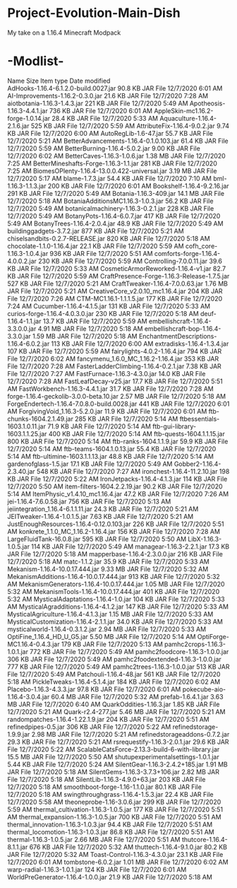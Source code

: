 # Project-Evolution-Main-Dish
My take on a 1.16.4 Minecraft Modpack

# -Modlist-
Name                                      	Size    	Item type 	Date modified    
  AdHooks-1.16.4-6.1.2.0-build.0027.jar   	90.8 KB 	JAR File  	12/7/2020 6:01 AM
  AI-Improvements-1.16.2-0.3.0.jar        	21.6 KB 	JAR File  	12/7/2020 7:28 AM
  aiotbotania-1.16.3-1.4.3.jar            	221 KB  	JAR File  	12/7/2020 5:49 AM
  Apotheosis-1.16.3-4.4.1.jar             	736 KB  	JAR File  	12/7/2020 6:01 AM
  AppleSkin-mc1.16.2-forge-1.0.14.jar     	28.4 KB 	JAR File  	12/7/2020 5:33 AM
  Aquaculture-1.16.4-2.1.6.jar            	525 KB  	JAR File  	12/7/2020 5:59 AM
  AttributeFix-1.16.4-9.0.2.jar           	9.74 KB 	JAR File  	12/7/2020 6:00 AM
  AutoRegLib-1.6-47.jar                   	55.7 KB 	JAR File  	12/7/2020 5:21 AM
  BetterAdvancements-1.16.4-0.1.0.103.jar 	61.4 KB 	JAR File  	12/7/2020 5:59 AM
  BetterBurning-1.16.4-5.0.2.jar          	9.00 KB 	JAR File  	12/7/2020 6:02 AM
  BetterCaves-1.16.3-1.0.6.jar            	1.38 MB 	JAR File  	12/7/2020 7:25 AM
  BetterMineshafts-Forge-1.16.3-1.1.jar   	281 KB  	JAR File  	12/7/2020 7:25 AM
  BiomesOPlenty-1.16.4-13.0.0.422-universal.jar	3.19 MB 	JAR File  	12/7/2020 5:17 AM
  blame-1.7.3.jar                         	54.4 KB 	JAR File  	12/7/2020 7:10 AM
  bml-1.16.3-1.1.3.jar                    	200 KB  	JAR File  	12/7/2020 6:01 AM
  Bookshelf-1.16.4-9.2.16.jar             	291 KB  	JAR File  	12/7/2020 5:49 AM
  Botania-1.16.3-409.jar                  	14.1 MB 	JAR File  	12/7/2020 5:18 AM
  BotaniaAdditionsMC1.16.3-1.0.3.jar      	56.2 KB 	JAR File  	12/7/2020 5:49 AM
  botanicalmachinery-1.16.3-0.2.1.jar     	228 KB  	JAR File  	12/7/2020 5:49 AM
  BotanyPots-1.16.4-6.0.7.jar             	417 KB  	JAR File  	12/7/2020 5:49 AM
  BotanyTrees-1.16.4-2.0.4.jar            	48.9 KB 	JAR File  	12/7/2020 5:49 AM
  buildinggadgets-3.7.2.jar               	877 KB  	JAR File  	12/7/2020 5:21 AM
  chiselsandbits-0.2.7-RELEASE.jar        	820 KB  	JAR File  	12/7/2020 5:18 AM
  chocolate-1.1.0-1.16.4.jar              	22.1 KB 	JAR File  	12/7/2020 5:59 AM
  cofh_core-1.16.3-1.0.4.jar              	936 KB  	JAR File  	12/7/2020 5:51 AM
  comforts-forge-1.16.4-4.0.0.2.jar       	230 KB  	JAR File  	12/7/2020 5:59 AM
  Controlling-7.0.0.11.jar                	39.6 KB 	JAR File  	12/7/2020 5:33 AM
  CosmeticArmorReworked-1.16.4-v1.jar     	82.7 KB 	JAR File  	12/7/2020 5:59 AM
  CraftPresence-Forge-1.16.3-Release-1.7.5.jar	527 KB  	JAR File  	12/7/2020 5:21 AM
  CraftTweaker-1.16.4-7.0.0.63.jar        	1.76 MB 	JAR File  	12/7/2020 5:21 AM
  CreativeCore_v2.0.10_mc1.16.4.jar       	204 KB  	JAR File  	12/7/2020 7:26 AM
  CTM-MC1.16.1-1.1.1.5.jar                	177 KB  	JAR File  	12/7/2020 7:24 AM
  Cucumber-1.16.4-4.1.5.jar               	131 KB  	JAR File  	12/7/2020 5:33 AM
  curios-forge-1.16.4-4.0.3.0.jar         	230 KB  	JAR File  	12/7/2020 5:18 AM
  deuf-1.16.4-1.1.jar                     	13.7 KB 	JAR File  	12/7/2020 5:59 AM
  embellishcraft-1.16.4-3.3.0.0.jar       	4.91 MB 	JAR File  	12/7/2020 5:18 AM
  embellishcraft-bop-1.16.4-3.3.0.jar     	1.59 MB 	JAR File  	12/7/2020 5:18 AM
  EnchantmentDescriptions-1.16.4-6.0.2.jar	113 KB  	JAR File  	12/7/2020 6:00 AM
  extradisks-1.16.4-1.3.4.jar             	107 KB  	JAR File  	12/7/2020 5:59 AM
  fairylights-4.0.2-1.16.4.jar            	794 KB  	JAR File  	12/7/2020 6:02 AM
  fancymenu_1.6.0_MC_1.16.2-1.16.4.jar    	353 KB  	JAR File  	12/7/2020 7:28 AM
  FasterLadderClimbing-1.16.4-0.2.1.jar   	7.38 KB 	JAR File  	12/7/2020 7:27 AM
  FastFurnace-1.16.3-4.3.0.jar            	14.0 KB 	JAR File  	12/7/2020 7:28 AM
  FastLeafDecay-v25.jar                   	17.7 KB 	JAR File  	12/7/2020 5:51 AM
  FastWorkbench-1.16.3-4.4.1.jar          	31.7 KB 	JAR File  	12/7/2020 7:28 AM
  forge-1.16.4-geckolib-3.0.0-beta.10.jar 	2.57 MB 	JAR File  	12/7/2020 5:18 AM
  ForgeEndertech-1.16.4-7.0.8.0-build.0028.jar	441 KB  	JAR File  	12/7/2020 6:01 AM
  ForgivingVoid_1.16.3-5.2.0.jar          	11.9 KB 	JAR File  	12/7/2020 6:01 AM
  ftb-chunks-1604.2.1.49.jar              	285 KB  	JAR File  	12/7/2020 5:14 AM
  ftbessentials-1603.1.0.11.jar           	71.9 KB 	JAR File  	12/7/2020 5:14 AM
  ftb-gui-library-1603.1.1.25.jar         	400 KB  	JAR File  	12/7/2020 5:14 AM
  ftb-quests-1604.1.1.15.jar              	800 KB  	JAR File  	12/7/2020 5:14 AM
  ftb-ranks-1604.1.1.9.jar                	59.9 KB 	JAR File  	12/7/2020 5:14 AM
  ftb-teams-1604.1.0.13.jar               	55.4 KB 	JAR File  	12/7/2020 5:14 AM
  ftb-ultimine-1603.1.1.13.jar            	48.8 KB 	JAR File  	12/7/2020 5:14 AM
  gardenofglass-1.5.jar                   	17.1 KB 	JAR File  	12/7/2020 5:49 AM
  Gobber2-1.16.4-2.3.40.jar               	548 KB  	JAR File  	12/7/2020 7:27 AM
  ironchest-1.16.4-11.2.10.jar            	198 KB  	JAR File  	12/7/2020 5:22 AM
  IronJetpacks-1.16.4-4.1.3.jar           	114 KB  	JAR File  	12/7/2020 5:50 AM
  item-filters-1604.2.2.19.jar            	90.2 KB 	JAR File  	12/7/2020 5:14 AM
  ItemPhysic_v1.4.10_mc1.16.4.jar         	47.2 KB 	JAR File  	12/7/2020 7:26 AM
  jei-1.16.4-7.6.0.58.jar                 	756 KB  	JAR File  	12/7/2020 5:13 AM
  jeiintegration_1.16.4-6.1.1.11.jar      	24.3 KB 	JAR File  	12/7/2020 5:21 AM
  JEITweaker-1.16.4-1.0.1.5.jar           	7.63 KB 	JAR File  	12/7/2020 5:21 AM
  JustEnoughResources-1.16.4-0.12.0.103.jar	226 KB  	JAR File  	12/7/2020 5:51 AM
  konkrete_1.1.0_MC_1.16.2-1.16.4.jar     	156 KB  	JAR File  	12/7/2020 7:28 AM
  LargeFluidTank-16.0.8.jar               	595 KB  	JAR File  	12/7/2020 5:50 AM
  LibX-1.16.3-1.0.5.jar                   	114 KB  	JAR File  	12/7/2020 5:49 AM
  managear-1.16.3-2.2.1.jar               	17.3 KB 	JAR File  	12/7/2020 5:18 AM
  mapperbase-1.16.4-2.3.0.0.jar           	216 KB  	JAR File  	12/7/2020 5:18 AM
  matc-1.1.2.jar                          	35.9 KB 	JAR File  	12/7/2020 5:33 AM
  Mekanism-1.16.4-10.0.17.444.jar         	9.33 MB 	JAR File  	12/7/2020 5:32 AM
  MekanismAdditions-1.16.4-10.0.17.444.jar	913 KB  	JAR File  	12/7/2020 5:32 AM
  MekanismGenerators-1.16.4-10.0.17.444.jar	1.05 MB 	JAR File  	12/7/2020 5:32 AM
  MekanismTools-1.16.4-10.0.17.444.jar    	401 KB  	JAR File  	12/7/2020 5:32 AM
  MysticalAdaptations-1.16.4-1.0.jar      	104 KB  	JAR File  	12/7/2020 5:33 AM
  MysticalAgradditions-1.16.4-4.1.2.jar   	147 KB  	JAR File  	12/7/2020 5:33 AM
  MysticalAgriculture-1.16.4-4.1.3.jar    	1.15 MB 	JAR File  	12/7/2020 5:33 AM
  MysticalCustomization-1.16.4-2.1.1.jar  	34.0 KB 	JAR File  	12/7/2020 5:33 AM
  mysticalworld-1.16.4-0.3.1.2.jar        	2.94 MB 	JAR File  	12/7/2020 5:33 AM
  OptiFine_1.16.4_HD_U_G5.jar             	5.50 MB 	JAR File  	12/7/2020 5:14 AM
  OptiForge-MC1.16.4-0.4.3.jar            	179 KB  	JAR File  	12/7/2020 5:13 AM
  pamhc2crops-1.16.3-1.0.1.jar            	772 KB  	JAR File  	12/7/2020 5:49 AM
  pamhc2foodcore-1.16.3-1.0.0.jar         	306 KB  	JAR File  	12/7/2020 5:49 AM
  pamhc2foodextended-1.16.3-1.0.0.jar     	777 KB  	JAR File  	12/7/2020 5:49 AM
  pamhc2trees-1.16.3-1.0.0.jar            	513 KB  	JAR File  	12/7/2020 5:49 AM
  Patchouli-1.16.4-48.jar                 	561 KB  	JAR File  	12/7/2020 5:18 AM
  PickleTweaks-1.16.4-5.1.4.jar           	184 KB  	JAR File  	12/7/2020 6:02 AM
  Placebo-1.16.3-4.3.3.jar                	97.8 KB 	JAR File  	12/7/2020 6:01 AM
  pokecube-aio-1.16.4-3.0.4.jar           	60.4 MB 	JAR File  	12/7/2020 5:32 AM
  prefab-1.6.4.1.jar                      	3.63 MB 	JAR File  	12/7/2020 6:40 AM
  QuarkOddities-1.16.3.jar                	1.85 KB 	JAR File  	12/7/2020 5:21 AM
  Quark-r2.4-277.jar                      	5.46 MB 	JAR File  	12/7/2020 5:21 AM
  randompatches-1.16.4-1.22.1.9.jar       	204 KB  	JAR File  	12/7/2020 5:51 AM
  refinedpipes-0.5.jar                    	306 KB  	JAR File  	12/7/2020 5:22 AM
  refinedstorage-1.9.9.jar                	2.98 MB 	JAR File  	12/7/2020 5:21 AM
  refinedstorageaddons-0.7.2.jar          	29.3 KB 	JAR File  	12/7/2020 5:21 AM
  rsrequestify-1.16.3-2.0.1.jar           	29.6 KB 	JAR File  	12/7/2020 5:22 AM
  ScalableCatsForce-2.13.3-build-6-with-library.jar	15.5 MB 	JAR File  	12/7/2020 5:50 AM
  shutupexperimentalsettings-1.0.1.jar    	5.44 KB 	JAR File  	12/7/2020 5:24 AM
  SilentGear-1.16.3-2.4.2+185.jar         	1.91 MB 	JAR File  	12/7/2020 5:18 AM
  SilentGems-1.16.3-3.7.3+106.jar         	2.82 MB 	JAR File  	12/7/2020 5:18 AM
  SilentLib-1.16.3-4.9.0+63.jar           	203 KB  	JAR File  	12/7/2020 5:18 AM
  smoothboot-forge-1.16-1.1.0.jar         	80.1 KB 	JAR File  	12/7/2020 5:18 AM
  swingthroughgrass-1.16.4-1.5.3.jar      	22.4 KB 	JAR File  	12/7/2020 5:58 AM
  theoneprobe-1.16-3.0.6.jar              	299 KB  	JAR File  	12/7/2020 5:59 AM
  thermal_cultivation-1.16.3-1.0.5.jar    	177 KB  	JAR File  	12/7/2020 5:51 AM
  thermal_expansion-1.16.3-1.0.5.jar      	700 KB  	JAR File  	12/7/2020 5:51 AM
  thermal_innovation-1.16.3-1.0.3.jar     	94.4 KB 	JAR File  	12/7/2020 5:51 AM
  thermal_locomotion-1.16.3-1.0.3.jar     	86.8 KB 	JAR File  	12/7/2020 5:51 AM
  thermal-1.16.3-1.0.5.jar                	2.66 MB 	JAR File  	12/7/2020 5:51 AM
  thutcore-1.16.4-8.1.1.jar               	676 KB  	JAR File  	12/7/2020 5:32 AM
  thuttech-1.16.4-9.1.0.jar               	80.2 KB 	JAR File  	12/7/2020 5:32 AM
  Toast-Control-1.16.3-4.3.0.jar          	23.1 KB 	JAR File  	12/7/2020 6:01 AM
  tombstone-6.0.2.jar                     	1.01 MB 	JAR File  	12/7/2020 6:02 AM
  warp-radial-1.16.3-1.0.1.jar            	124 KB  	JAR File  	12/7/2020 6:01 AM
  WorldPreGenerator-1.16.4-1.0.0.jar      	21.9 KB 	JAR File  	12/7/2020 5:18 AM
